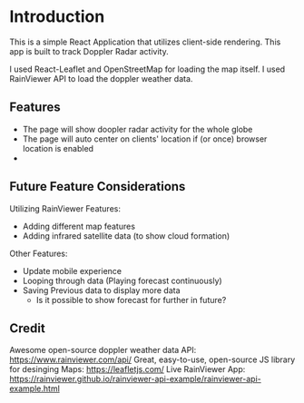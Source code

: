 # Introduction

This is a simple React Application that utilizes client-side rendering. This app is built to track Doppler Radar activity.

I used React-Leaflet and OpenStreetMap for loading the map itself.
I used RainViewer API to load the doppler weather data.

## Features

- The page will show doopler radar activity for the whole globe
- The page will auto center on clients' location if (or once) browser location is enabled
-

## Future Feature Considerations

Utilizing RainViewer Features:

- Adding different map features
- Adding infrared satellite data (to show cloud formation)

Other Features:

- Update mobile experience
- Looping through data (Playing forecast continuously)
- Saving Previous data to display more data
  - Is it possible to show forecast for further in future?

## Credit

Awesome open-source doppler weather data API: https://www.rainviewer.com/api/
Great, easy-to-use, open-source JS library for desinging Maps: https://leafletjs.com/
Live RainViewer App: https://rainviewer.github.io/rainviewer-api-example/rainviewer-api-example.html
